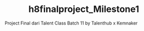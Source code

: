<h1 align="center" id="title">h8finalproject_Milestone1</h1>

<p id="description">Project Final dari Talent Class Batch 11 by Talenthub x Kemnaker</p>
